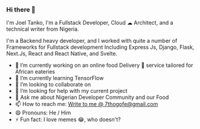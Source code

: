 ### Hi there 👋
I'm Joel Tanko, I'm a Fullstack Developer, Cloud ☁ Architect, and a technical writer from Nigeria.

I'm a Backend heavy developer, and I worked with quite a number of Frameworks for Fullstack development 
Including Express Js, Django, Flask, Next.Js, React and React Native, and Svelte. 

- 🔭 I’m currently working on an online food Delivery 🚚 service tailored for African eateries 
- 🌱 I’m currently learning TensorFlow
- 👯 I’m looking to collaborate on 
- 🤔 I’m looking for help with my current project 
- 💬 Ask me about Nigerian Developer Community and our Food
- 📫 How to reach me: <a href="mailto:7thogofe@gmail.com"> Write to me @ 7thogofe@gmail.com </a>
- 😄 Pronouns: He / Him
- ⚡ Fun fact: I love memes 😂, who doesn't? 
